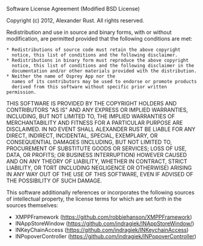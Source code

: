 Software License Agreement (Modified BSD License)

Copyright (c) 2012, Alexander Rust. All rights reserved.

Redistribution and use in source and binary forms, with or without modification, are permitted provided that the following conditions are met:

    * Redistributions of source code must retain the above copyright
      notice, this list of conditions and the following disclaimer.
    * Redistributions in binary form must reproduce the above copyright
      notice, this list of conditions and the following disclaimer in the
      documentation and/or other materials provided with the distribution.
    * Neither the name of Osprey App nor the
      names of its contributors may be used to endorse or promote products
      derived from this software without specific prior written permission.

THIS SOFTWARE IS PROVIDED BY THE COPYRIGHT HOLDERS AND CONTRIBUTORS "AS IS" AND
ANY EXPRESS OR IMPLIED WARRANTIES, INCLUDING, BUT NOT LIMITED TO, THE IMPLIED
WARRANTIES OF MERCHANTABILITY AND FITNESS FOR A PARTICULAR PURPOSE ARE
DISCLAIMED. IN NO EVENT SHALL ALEXANDER RUST BE LIABLE FOR ANY
DIRECT, INDIRECT, INCIDENTAL, SPECIAL, EXEMPLARY, OR CONSEQUENTIAL DAMAGES
(INCLUDING, BUT NOT LIMITED TO, PROCUREMENT OF SUBSTITUTE GOODS OR SERVICES;
LOSS OF USE, DATA, OR PROFITS; OR BUSINESS INTERRUPTION) HOWEVER CAUSED AND
ON ANY THEORY OF LIABILITY, WHETHER IN CONTRACT, STRICT LIABILITY, OR TORT
(INCLUDING NEGLIGENCE OR OTHERWISE) ARISING IN ANY WAY OUT OF THE USE OF THIS
SOFTWARE, EVEN IF ADVISED OF THE POSSIBILITY OF SUCH DAMAGE.

This software additionally references or incorporates the following sources
of intellectual property, the license terms for which are set forth
in the sources themselves:

* XMPPFramework (https://github.com/robbiehanson/XMPPFramework)
* INAppStoreWindow (https://github.com/indragiek/INAppStoreWindow/)
* INKeyChainAccess (https://github.com/indragiek/INKeychainAccess)
* INPopoverController (https://github.com/indragiek/INPopoverController)
